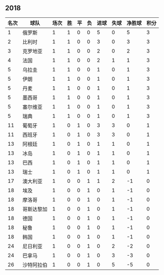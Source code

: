 ## 2018

|名次|球队|场次|胜|平|负|进球|失球|净胜球|积分|
|---|---|---|---|---|---|---|---|---|---|
|1|俄罗斯|1|1|0|0|5|0|5|3|
|2|比利时|1|1|0|0|3|0|3|3|
|3|克罗地亚|1|1|0|0|2|0|2|3|
|4|法国|1|1|0|0|2|1|1|3|
|5|乌拉圭|1|1|0|0|1|0|1|3|
|5|伊朗|1|1|0|0|1|0|1|3|
|5|丹麦|1|1|0|0|1|0|1|3|
|5|墨西哥|1|1|0|0|1|0|1|3|
|5|塞尔维亚|1|1|0|0|1|0|1|3|
|5|瑞典|1|1|0|0|1|0|1|3|
|11|葡萄牙|1|0|1|0|3|3|0|1|
|11|西班牙|1|0|1|0|3|3|0|1|
|13|阿根廷|1|0|1|0|1|1|0|1|
|13|冰岛|1|0|1|0|1|1|0|1|
|13|巴西|1|0|1|0|1|1|0|1|
|13|瑞士|1|0|1|0|1|1|0|1|
|17|澳大利亚|1|0|0|1|1|2|-1|0|
|18|埃及|1|0|0|1|0|1|-1|0|
|18|摩洛哥|1|0|0|1|0|1|-1|0|
|18|哥斯达黎加|1|0|0|1|0|1|-1|0|
|18|德国|1|0|0|1|0|1|-1|0|
|18|秘鲁|1|0|0|1|0|1|-1|0|
|18|韩国|1|0|0|1|0|1|-1|0|
|24|尼日利亚|1|0|0|1|0|2|-2|0|
|24|巴拿马|1|0|0|1|0|3|-3|0|
|26|沙特阿拉伯|1|0|0|1|0|5|-5|0|

